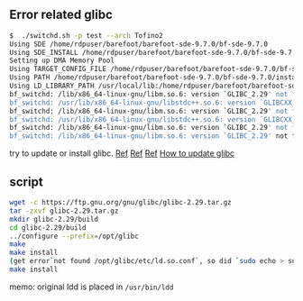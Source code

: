 ## Error related glibc
```bash
$  ./switchd.sh -p test --arch Tofino2
Using SDE /home/rdpuser/barefoot/barefoot-sde-9.7.0/bf-sde-9.7.0
Using SDE_INSTALL /home/rdpuser/barefoot/barefoot-sde-9.7.0/bf-sde-9.7.0/install
Setting up DMA Memory Pool
Using TARGET_CONFIG_FILE /home/rdpuser/barefoot/barefoot-sde-9.7.0/bf-sde-9.7.0/install/share/p4/targets/tofino2/test.conf
Using PATH /home/rdpuser/barefoot/barefoot-sde-9.7.0/bf-sde-9.7.0/install/bin:/home/rdpuser/barefoot/barefoot-sde-9.7.0/bf-sde-9.7.0/install/bin:/sbin:/usr/sbin:/home/rdpuser/barefoot/barefoot-sde-9.7.0/bf-sde-9.7.0/install/bin:/sbin:/usr/sbin:/usr/local/sbin:/usr/local/bin:/usr/sbin:/usr/bin:/sbin:/bin:/snap/bin:/home/rdpuser/barefoot/barefoot-sde-9.7.0/bf-sde-9.7.0/install/include:/home/rdpuser/barefoot/barefoot-sde-9.7.0/bf-sde-9.7.0/install/include/lld
Using LD_LIBRARY_PATH /usr/local/lib:/home/rdpuser/barefoot/barefoot-sde-9.7.0/bf-sde-9.7.0/install/lib:/usr/local/lib:/home/rdpuser/barefoot/barefoot-sde-9.7.0/bf-sde-9.7.0/install/include
bf_switchd: /lib/x86_64-linux-gnu/libm.so.6: version `GLIBC_2.29' not found (required by /home/rdpuser/barefoot/barefoot-sde-9.7.0/bf-sde-9.7.0/install/lib/libdriver.so)
bf_switchd: /usr/lib/x86_64-linux-gnu/libstdc++.so.6: version `GLIBCXX_3.4.26' not found (required by /home/rdpuser/barefoot/barefoot-sde-9.7.0/bf-sde-9.7.0/install/lib/libdriver.so)
bf_switchd: /lib/x86_64-linux-gnu/libm.so.6: version `GLIBC_2.29' not found (required by /home/rdpuser/barefoot/barefoot-sde-9.7.0/bf-sde-9.7.0/install/lib/libpiall.so.0)
bf_switchd: /usr/lib/x86_64-linux-gnu/libstdc++.so.6: version `GLIBCXX_3.4.26' not found (required by /home/rdpuser/barefoot/barefoot-sde-9.7.0/bf-sde-9.7.0/install/lib/libpifeproto.so.0)
bf_switchd: /lib/x86_64-linux-gnu/libm.so.6: version `GLIBC_2.29' not found (required by /home/rdpuser/barefoot/barefoot-sde-9.7.0/bf-sde-9.7.0/install/lib/libgrpc.so.7)
bf_switchd: /lib/x86_64-linux-gnu/libm.so.6: version `GLIBC_2.29' not found (required by /home/rdpuser/barefoot/barefoot-sde-9.7.0/bf-sde-9.7.0/install/lib/libpip4info.so.0)

```
try to update or install glibc.
[Ref](https://stackoverflow.com/questions/72513993/how-to-install-glibc-2-29-or-higher-in-ubuntu-18-04)
[Ref](https://stackoverflow.com/questions/74740941/how-can-i-resolve-this-issue-libm-so-6-version-glibc-2-29-not-found-c-c)
[Ref](https://www.silicloud.com/ja/blog/linux%E3%81%A7glibc%E3%81%AE%E3%83%90%E3%83%BC%E3%82%B8%E3%83%A7%E3%83%B3%E3%82%92%E3%82%A2%E3%83%83%E3%83%97%E3%82%B0%E3%83%AC%E3%83%BC%E3%83%89%E3%81%99%E3%82%8B%E6%96%B9%E6%B3%95/)
[How to update glibc](https://tutorials.tinkink.net/en/linux/how-to-update-glibc.html)
## script
```bash
wget -c https://ftp.gnu.org/gnu/glibc/glibc-2.29.tar.gz
tar -zxvf glibc-2.29.tar.gz
mkdir glibc-2.29/build
cd glibc-2.29/build
../configure --prefix=/opt/glibc
make 
make install
(get error`not found /opt/glibc/etc/ld.so.conf`, so did `sudo echo > sudo tee /opt/glibc/etc/ld.so.conf`)
make install
```
memo: original ldd is placed in `/usr/bin/ldd`
